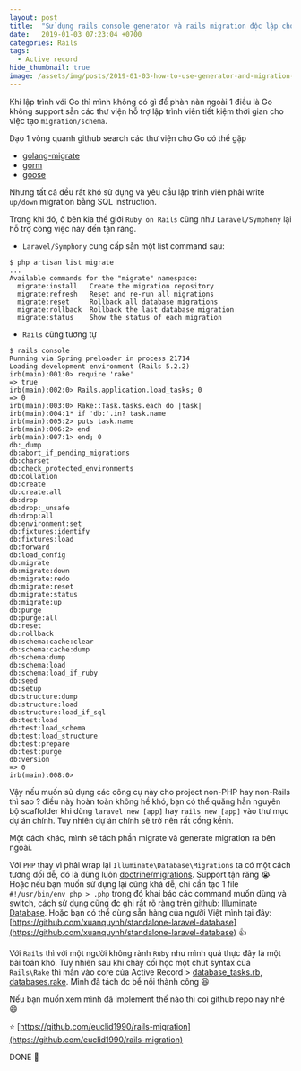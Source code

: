 ```yaml
---
layout: post
title:  "Sử dụng rails console generator và rails migration độc lập cho dự án (non-Rails)"
date:   2019-01-03 07:23:04 +0700
categories: Rails
tags:
  - Active record
hide_thumbnail: true
image: /assets/img/posts/2019-01-03-how-to-use-generator-and-migration-outside-of-rails/migrations-in-rails.webp
---
```


Khi lập trình với Go thì mình không có gì để phàn nàn ngoài 1 điều là Go không support sẵn các thư viện hỗ trợ lập trình viên tiết kiệm thời gian cho việc tạo `migration/schema`.

Dạo 1 vòng quanh github search các thư viện cho Go có thể gặp

- [golang-migrate](https://github.com/golang-migrate/migrate)
- [gorm](https://github.com/jinzhu/gorm)
- [goose](https://github.com/pressly/goose)

Nhưng tất cả đều rất khó sử dụng và yêu cầu lập trinh viên phải write `up/down` migration bằng SQL instruction.

Trong khi đó, ở bên kia thế giới `Ruby on Rails` cũng như `Laravel/Symphony` lại hỗ trợ công việc này đến tận răng.

- `Laravel/Symphony` cung cấp sẵn một list command sau:
```
$ php artisan list migrate
...
Available commands for the "migrate" namespace:
  migrate:install   Create the migration repository
  migrate:refresh   Reset and re-run all migrations
  migrate:reset     Rollback all database migrations
  migrate:rollback  Rollback the last database migration
  migrate:status    Show the status of each migration
```
- `Rails` cũng tương tự
```
$ rails console
Running via Spring preloader in process 21714
Loading development environment (Rails 5.2.2)
irb(main):001:0> require 'rake'
=> true
irb(main):002:0> Rails.application.load_tasks; 0
=> 0
irb(main):003:0> Rake::Task.tasks.each do |task|
irb(main):004:1* if 'db:'.in? task.name
irb(main):005:2> puts task.name
irb(main):006:2> end
irb(main):007:1> end; 0
db:_dump
db:abort_if_pending_migrations
db:charset
db:check_protected_environments
db:collation
db:create
db:create:all
db:drop
db:drop:_unsafe
db:drop:all
db:environment:set
db:fixtures:identify
db:fixtures:load
db:forward
db:load_config
db:migrate
db:migrate:down
db:migrate:redo
db:migrate:reset
db:migrate:status
db:migrate:up
db:purge
db:purge:all
db:reset
db:rollback
db:schema:cache:clear
db:schema:cache:dump
db:schema:dump
db:schema:load
db:schema:load_if_ruby
db:seed
db:setup
db:structure:dump
db:structure:load
db:structure:load_if_sql
db:test:load
db:test:load_schema
db:test:load_structure
db:test:prepare
db:test:purge
db:version
=> 0
irb(main):008:0>
```

Vậy nếu muốn sử dụng các công cụ này cho project non-PHP hay non-Rails thì sao ? điều này hoàn toàn không hề khó, bạn có thể quăng hẳn nguyên bộ scaffolder khi dùng `laravel new [app]` hay `rails new [app]` vào thư mục dự án chính. Tuy nhiên dự án chính sẽ trở nên rất cồng kềnh.

Một cách khác, mình sẽ tách phần migrate và generate migration ra bên ngoài.

Với `PHP` thay vì phải wrap lại `Illuminate\Database\Migrations` ta có một cách tương đối dễ, đó là dùng luôn [doctrine/migrations](https://www.doctrine-project.org/projects/migrations.html). Support tận răng 😭 Hoặc nếu bạn muốn sử dụng lại cũng khá dễ, chỉ cần tạo 1 file `#!/usr/bin/env php > .php` trong đó khai báo các command muốn dùng và switch, cách sử dụng cũng đc ghi rất rõ ràng trên github:
[Illuminate Database](https://github.com/illuminate/database#usage-instructions). Hoặc bạn có thể dùng sẵn hàng của người Việt mình tại đây: [https://github.com/xuanquynh/standalone-laravel-database](https://github.com/xuanquynh/standalone-laravel-database) 👍

Với `Rails` thì với một người không rành `Ruby` như mình quả thực đây là một bài toán khó. Tuy nhiên sau khi chày cối học một chút syntax của `Rails\Rake` thì mần vào core của Active Record > [database_tasks.rb](https://github.com/rails/rails/blob/fc2684c9c012b95ce003cce22b378d5ea9ab56d3/activerecord/lib/active_record/tasks/database_tasks.rb), [databases.rake](https://github.com/rails/rails/blob/master/activerecord/lib/active_record/railties/databases.rake). Mình đã tách đc bề nổi thành công 😆

Nếu bạn muốn xem mình đã implement thế nào thì coi github repo này nhé 😄

⭐️ [https://github.com/euclid1990/rails-migration](https://github.com/euclid1990/rails-migration)

DONE :rocket:
